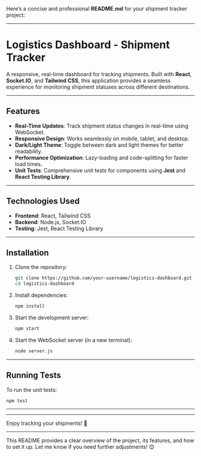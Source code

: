 Here’s a concise and professional **README.md** for your shipment tracker project:

---

# Logistics Dashboard - Shipment Tracker

A responsive, real-time dashboard for tracking shipments. Built with **React**, **Socket.IO**, and **Tailwind CSS**, this application provides a seamless experience for monitoring shipment statuses across different destinations.

---

## Features

- **Real-Time Updates**: Track shipment status changes in real-time using WebSocket.
- **Responsive Design**: Works seamlessly on mobile, tablet, and desktop.
- **Dark/Light Theme**: Toggle between dark and light themes for better readability.
- **Performance Optimization**: Lazy-loading and code-splitting for faster load times.
- **Unit Tests**: Comprehensive unit tests for components using **Jest** and **React Testing Library**.

---

## Technologies Used

- **Frontend**: React, Tailwind CSS
- **Backend**: Node.js, Socket.IO
- **Testing**: Jest, React Testing Library

---

## Installation

1. Clone the repository:
   ```bash
   git clone https://github.com/your-username/logistics-dashboard.git
   cd logistics-dashboard
   ```

2. Install dependencies:
   ```bash
   npm install
   ```

3. Start the development server:
   ```bash
   npm start
   ```

4. Start the WebSocket server (in a new terminal):
   ```bash
   node server.js
   ```

---

## Running Tests

To run the unit tests:
```bash
npm test
```

---

---

Enjoy tracking your shipments! 🚀

---

This README provides a clear overview of the project, its features, and how to set it up. Let me know if you need further adjustments! 😊
